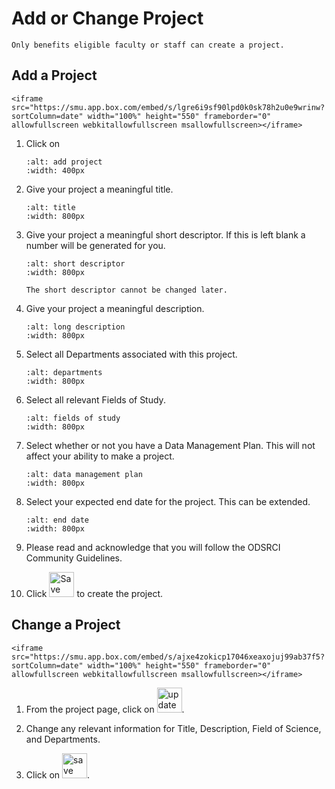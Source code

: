 # Add or Change Project

```{note}
Only benefits eligible faculty or staff can create a project.
```

## Add a Project

```{dropdown} Video Walkthrough
<iframe src="https://smu.app.box.com/embed/s/lgre6i9sf90lpd0k0sk78h2u0e9wrinw?sortColumn=date" width="100%" height="550" frameborder="0" allowfullscreen webkitallowfullscreen msallowfullscreen></iframe>
```

1. Click on

    ```{image} ../images/CF/add_change_project/add_project.png
    :alt: add project
    :width: 400px
    ```

2. Give your project a meaningful title.

    ```{image} ../images/CF/add_change_project/title.png
    :alt: title
    :width: 800px
    ```

3. Give your project a meaningful short descriptor. If this is left blank a number will be generated for you.

    ```{image} ../images/CF/add_change_project/short_desc.png
    :alt: short descriptor
    :width: 800px
    ```

    ```{warning}
    The short descriptor cannot be changed later.
    ```

4. Give your project a meaningful description.

    ```{image} ../images/CF/add_change_project/description.png
    :alt: long description
    :width: 800px
    ```

5. Select all Departments associated with this project.

    ```{image} ../images/CF/add_change_project/departments.png
    :alt: departments
    :width: 800px
    ```

6. Select all relevant Fields of Study.

    ```{image} 
    :alt: fields of study
    :width: 800px
    ```

7. Select whether or not you have a Data Management Plan. This will not affect your ability to make a project.

    ```{image} ../images/CF/add_change_project/dmp.png
    :alt: data management plan
    :width: 800px
    ```

8. Select your expected end date for the project. This can be extended.

    ```{image} ../images/CF/add_change_project/end_date.png
    :alt: end date
    :width: 800px
    ```

9. Please read and acknowledge that you will follow the ODSRCI Community Guidelines.

10. Click <img src="../images/CF/add_change_project/save.png" alt="Save" height="40"> to create the project.

## Change a Project

```{dropdown} Video Walkthrough
<iframe src="https://smu.app.box.com/embed/s/ajxe4zokicp17046xeaxojuj99ab37f5?sortColumn=date" width="100%" height="550" frameborder="0" allowfullscreen webkitallowfullscreen msallowfullscreen></iframe>
```

1. From the project page, click on <img src="../images/CF/add_change_project/update_project.png" alt="update project information" height="40">.

2. Change any relevant information for Title, Description, Field of Science, and Departments.

3. Click on <img src="../images/CF/add_change_project/save.png" alt="save" height="40">.